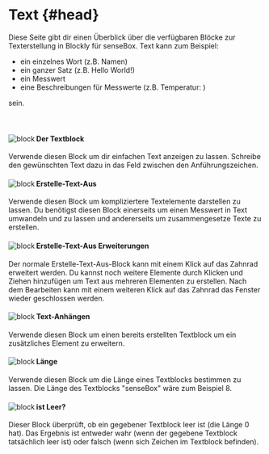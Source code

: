 # Text {#head}

<div class="description">Diese Seite gibt dir einen Überblick über die verfügbaren Blöcke zur Texterstellung in Blockly für senseBox. Text kann zum Beispiel:
<ul> 
<li>ein einzelnes Wort (z.B. Namen)</li>
<li>ein ganzer Satz (z.B. Hello World!)</li>
<li>ein Messwert</li>
<li>eine Beschreibungen für Messwerte (z.B. Temperatur: )</li>
</ul>
sein.
</div>
<div class="line">
    <br>
    <br>
</div>

<div class="container">
    <div class="row">
        <div class="col-md-6" id="text">
            <img src="../pictures/blocks/text/text-0.png" alt="block" align="left">
        </div>
        <div class="col-md-6">
            <h4>Der Textblock</h4>
        Verwende diesen Block um dir einfachen Text anzeigen zu lassen. Schreibe den gewünschten Text dazu in das Feld zwischen den Anführungszeichen.
        </div>
    </div>
</div>

<div class="line"></div>

<div class="container">
    <div class="row">
        <div class="col-md-6" id="createText">
            <img src="../pictures/blocks/text/text-1.png" alt="block" align="left">
        </div>
        <div class="col-md-6">
            <h4>Erstelle-Text-Aus</h4>
            Verwende diesen Block um kompliziertere Textelemente darstellen zu lassen. Du benötigst diesen Block einerseits um einen Messwert in Text umwandeln und zu lassen und andererseits um zusammengesetze Texte zu erstellen. 
        </div>
    </div>
</div>
<div class="container">
    <div class="row">
        <div class="col-md-6">
            <img src="../pictures/blocks/text/text-gif-0.gif" alt="block" align="left">
        </div>
        <div class="col-md-6">
            <h4>Erstelle-Text-Aus Erweiterungen</h4>
            Der normale Erstelle-Text-Aus-Block kann mit einem Klick auf das Zahnrad erweitert werden. Du kannst noch weitere Elemente durch Klicken und Ziehen hinzufügen um Text aus mehreren Elementen zu erstellen. Nach dem Bearbeiten kann mit einem weiteren Klick auf das Zahnrad das Fenster wieder geschlossen werden.
        </div>
    </div>
</div>
<div class="line"></div>

<div class="container">
    <div class="row">
        <div class="col-md-6">
            <img src="../pictures/blocks/text/text-2.png" alt="block" align="left">
        </div>
        <div class="col-md-6">
            <h4>Text-Anhängen</h4>
            Verwende diesen Block um einen bereits erstellten Textblock um ein zusätzliches Element zu erweitern.
        </div>
    </div>
</div>

<div class="line"></div>

<div class="container">
    <div class="row">
        <div class="col-md-6">
            <img src="../pictures/blocks/text/text-3.png" alt="block" align="left">
        </div>
        <div class="col-md-6">
            <h4>Länge</h4>
            Verwende diesen Block um die Länge eines Textblocks bestimmen zu lassen. Die Länge des Textblocks "senseBox" wäre zum Beispiel 8.
        </div>
    </div>
</div>

<div class="line"></div>

<div class="container">
    <div class="row">
        <div class="col-md-6">
            <img src="../pictures/blocks/text/text-4.png" alt="block" align="left">
        </div>
        <div class="col-md-6">
            <h4>ist Leer?</h4>
            Dieser Block überprüft, ob ein gegebener Textblock leer ist (die Länge 0 hat). Das Ergebnis ist entweder wahr (wenn der gegebene Textblock tatsächlich leer ist) oder falsch (wenn sich Zeichen im Textblock befinden).
        </div>
    </div>
</div>

<div class="line"></div>